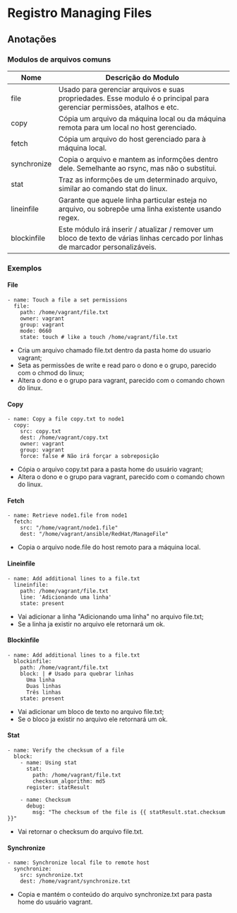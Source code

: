 # Registro Managing Files

## Anotações

### Modulos de arquivos comuns

|     Nome     |                                                Descrição do Modulo                                                                 |
|     ---      |                                                         ---                                                                        |
| file         | Usado para gerenciar arquivos e suas propriedades. Esse modulo é o principal para gerenciar permissões, atalhos e etc.             |
| copy         | Cópia um arquivo da máquina local ou da máquina remota para um local no host gerenciado.                                           |
| fetch        | Cópia um arquivo do host gerenciado para à máquina local.                                                                          |
| synchronize  | Copia o arquivo e mantem as informções dentro dele. Semelhante ao rsync, mas não o substitui.                                      |
| stat         | Traz as informções de um determinado arquivo, similar ao comando stat do linux.                                                    |
| lineinfile   | Garante que aquele linha particular esteja no arquivo, ou sobrepõe uma linha existente usando regex.                               |
| blockinfile  | Este módulo irá inserir / atualizar / remover um bloco de texto de várias linhas cercado por linhas de marcador personalizáveis.   |

### Exemplos

#### File
  
  ```file
  - name: Touch a file a set permissions
    file:
      path: /home/vagrant/file.txt
      owner: vagrant
      group: vagrant
      mode: 0660
      state: touch # like a touch /home/vagrant/file.txt
  ``` 

+ Cria um arquivo chamado file.txt dentro da pasta home do usuario vagrant;
+ Seta as permissões de write e read paro o dono e o grupo, parecido com o chmod do linux;
+ Altera o dono e o grupo para vagrant, parecido com o comando chown do linux.

#### Copy

  ```copy
  - name: Copy a file copy.txt to node1
    copy:
      src: copy.txt
      dest: /home/vagrant/copy.txt
      owner: vagrant
      group: vagrant
      force: false # Não irá forçar a sobreposição
  ```

+ Cópia o arquivo copy.txt para a pasta home do usuário vagrant;
+ Altera o dono e o grupo para vagrant, parecido com o comando chown do linux.

#### Fetch

  ```fetch
  - name: Retrieve node1.file from node1
    fetch:
      src: "/home/vagrant/node1.file"
      dest: "/home/vagrant/ansible/RedHat/ManageFile"
  ```

+ Copia o arquivo node.file do host remoto para a máquina local.

#### Lineinfile

  ```lineinfile
  - name: Add additional lines to a file.txt
    lineinfile:
      path: /home/vagrant/file.txt
      line: 'Adicionando uma linha'
      state: present
  ```

+ Vai adicionar a linha "Adicionando uma linha" no arquivo file.txt;
+ Se a linha ja existir no arquivo ele retornará um ok.

#### Blockinfile

  ```blockinfile
  - name: Add additional lines to a file.txt
    blockinfile:
      path: /home/vagrant/file.txt
      block: | # Usado para quebrar linhas
        Uma linha
        Duas linhas
        Três linhas
      state: present
  ```

+ Vai adicionar um bloco de texto no arquivo file.txt;
+ Se o bloco ja existir no arquivo ele retornará um ok.

#### Stat

  ```stat
  - name: Verify the checksum of a file
    block:
      - name: Using stat
        stat:
          path: /home/vagrant/file.txt
          checksum_algorithm: md5
        register: statResult

      - name: Checksum
        debug:
          msg: "The checksum of the file is {{ statResult.stat.checksum }}"
  ```

+ Vai retornar o checksum do arquivo file.txt.

#### Synchronize

  ```synchronize
  - name: Synchronize local file to remote host
    synchronize:
      src: synchronize.txt
      dest: /home/vagrant/synchronize.txt
  ```

+ Copia e mantém o conteúdo do arquivo synchronize.txt para pasta home do usuário vagrant.
